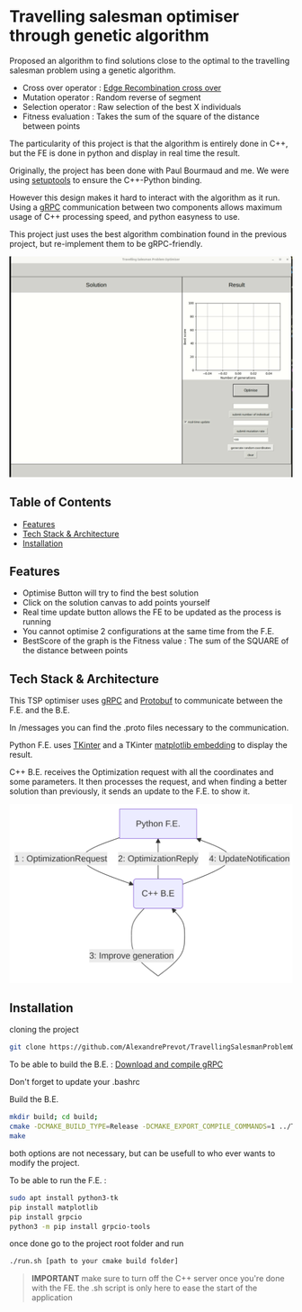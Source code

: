 # Travelling salesman optimiser through genetic algorithm

Proposed an algorithm to find solutions close to the optimal to the travelling salesman problem using a genetic algorithm.
- Cross over operator : [Edge Recombination cross over](https://en.wikipedia.org/wiki/Edge_recombination_operator)
- Mutation operator : Random reverse of segment
- Selection operator : Raw selection of the best X individuals
- Fitness evaluation : Takes the sum of the square of the distance between points

The particularity of this project is that the algorithm is entirely done in C++, but the FE is done in python and display in real time the result.

Originally, the project has been done with Paul Bourmaud and me. We were using [setuptools](https://pypi.org/project/setuptools/) to ensure the C++-Python binding.

However this design makes it hard to interact with the algorithm as it run. Using a [gRPC](https://grpc.io/) communication between two components allows maximum usage of C++ processing speed, and python easyness to use.

This project just uses the best algorithm combination found in the previous project, but re-implement them to be gRPC-friendly.


![Program running](images/TSP_showoff.gif)

## Table of Contents
- [Features](#Features)
- [Tech Stack & Architecture](#TechStack&Architecture)
- [Installation](#Installation)

## Features

- Optimise Button will try to find the best solution
- Click on the solution canvas to add points yourself
- Real time update button allows the FE to be updated as the process is running
- You cannot optimise 2 configurations at the same time from the F.E.
- BestScore of the graph is the Fitness value : The sum of the SQUARE of the distance between points


## Tech Stack & Architecture

This TSP optimiser uses [gRPC](https://grpc.io/) and [Protobuf](https://protobuf.dev/) to communicate between the F.E. and the B.E.

In /messages you can find the .proto files necessary to the communication.

Python F.E. uses [TKinter](https://docs.python.org/fr/3.13/library/tkinter.html) and a TKinter [matplotlib embedding](https://matplotlib.org/3.1.0/gallery/user_interfaces/embedding_in_tk_sgskip.html) to display the result.

C++ B.E. receives the Optimization request with all the coordinates and some parameters.
It then processes the request, and when finding a better solution than previously, it sends an update to the F.E. to show it.

![Product diagram](images/diagram.png)


## Installation

cloning the project
```bash
git clone https://github.com/AlexandrePrevot/TravellingSalesmanProblemOptimiser.git;
```

To be able to build the B.E. :
[Download and compile gRPC](https://grpc.io/docs/languages/cpp/quickstart/#install-grpc
)

Don't forget to update your .bashrc

Build the B.E.
```bash
mkdir build; cd build;
cmake -DCMAKE_BUILD_TYPE=Release -DCMAKE_EXPORT_COMPILE_COMMANDS=1 ../TravellingSalesmanProblemOptimiser/backend/
make
```
both options are not necessary, but can be usefull to who ever wants to modify the project.

To be able to run the F.E. :
```bash
sudo apt install python3-tk
pip install matplotlib
pip install grpcio
python3 -m pip install grpcio-tools
```

once done go to the project root folder and run
```bash
./run.sh [path to your cmake build folder]
```

> **IMPORTANT**  make sure to turn off the C++ server once you're done with the FE. the .sh script is only here to ease the start of the application


